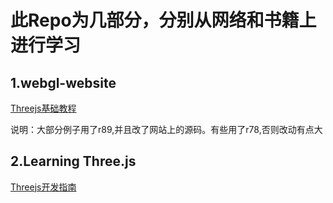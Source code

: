 # 此Repo为几部分，分别从网络和书籍上进行学习

## 1.webgl-website
[Threejs基础教程](http://hewebgl.com/article/articledir/1)

说明：大部分例子用了r89,并且改了网站上的源码。有些用了r78,否则改动有点大

## 2.Learning Three.js
[Threejs开发指南](https://github.com/josdirksen/learning-threejs)
